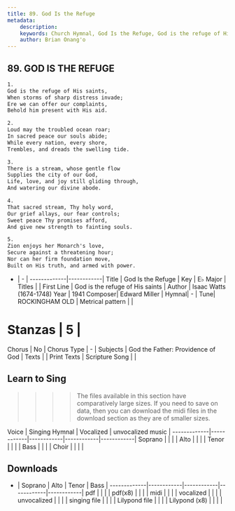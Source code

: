 ```yaml
---
title: 89. God Is the Refuge
metadata:
    description: 
    keywords: Church Hymnal, God Is the Refuge, God is the refuge of His saints, 
    author: Brian Onang'o
---
```



## 89. GOD IS THE REFUGE

```txt
1.
God is the refuge of His saints, 
When storms of sharp distress invade; 
Ere we can offer our complaints, 
Behold him present with His aid. 

2.
Loud may the troubled ocean roar; 
In sacred peace our souls abide; 
While every nation, every shore, 
Trembles, and dreads the swelling tide. 

3.
There is a stream, whose gentle flow 
Supplies the city of our God, 
Life, love, and joy still gliding through, 
And watering our divine abode. 

4.
That sacred stream, Thy holy word, 
Our grief allays, our fear controls; 
Sweet peace Thy promises afford, 
And give new strength to fainting souls. 

5.
Zion enjoys her Monarch's love, 
Secure against a threatening hour; 
Nor can her firm foundation move, 
Built on His truth, and armed with power.

```

- |   -  |
-------------|------------|
Title | God Is the Refuge |
Key | E♭ Major |
Titles |  |
First Line | God is the refuge of His saints |
Author | Isaac Watts (1674-1748)
Year | 1941
Composer| Edward Miller |
Hymnal|  - |
Tune| ROCKINGHAM OLD |
Metrical pattern | |
# Stanzas | 5 |
Chorus | No |
Chorus Type | - |
Subjects | God the Father: Providence of God |
Texts |  |
Print Texts | 
Scripture Song |  |
  
## Learn to Sing

>>>> The files available in this section have comparatively large sizes. If you need to save on data, then you can download the midi files in the download section as they are of smaller sizes.

Voice |  Singing Hymnal | Vocalized | unvocalized music |
-------------|------------|------------|------------|------------|
Soprano | | | |
Alto | | | |
Tenor | | | |
Bass | | | |
Choir | | | |

## Downloads

- |  Soprano | Alto | Tenor | Bass |
-------------|------------|------------|------------|------------|
pdf | | | |
pdf(x8) | | | |
midi | | | |
vocalized | | | |
unvocalized | | | |
singing file | | | |
Lilypond file | | | |
Lilypond (x8) | | | |
  
